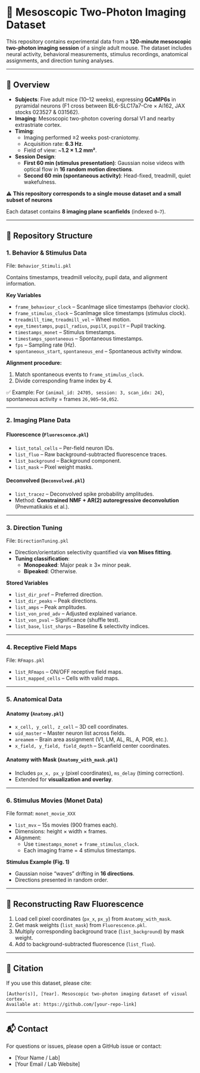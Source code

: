 # 🧠 Mesoscopic Two-Photon Imaging Dataset  

This repository contains experimental data from a **120-minute mesoscopic two-photon imaging session** of a single adult mouse. The dataset includes neural activity, behavioral measurements, stimulus recordings, anatomical assignments, and direction tuning analyses.  

---

## 📌 Overview  

- **Subjects**: Five adult mice (10–12 weeks), expressing **GCaMP6s** in pyramidal neurons (F1 cross between BL6-SLC17a7-Cre × Ai162, JAX stocks 023527 & 031562).  
- **Imaging**: Mesoscopic two-photon covering dorsal V1 and nearby extrastriate cortex.  
- **Timing**:  
  - Imaging performed ≥2 weeks post-craniotomy.  
  - Acquisition rate: **6.3 Hz**.  
  - Field of view: ~**1.2 × 1.2 mm²**.  
- **Session Design**:  
  - **First 60 min (stimulus presentation)**: Gaussian noise videos with optical flow in **16 random motion directions**.  
  - **Second 60 min (spontaneous activity)**: Head-fixed, treadmill, quiet wakefulness.  

⚠️ **This repository corresponds to a single mouse dataset and a small subset of neurons**  

Each dataset contains **8 imaging plane scanfields** (indexed `0–7`).  

---

## 📂 Repository Structure  

### 1. **Behavior & Stimulus Data**  
File: `Behavior_Stimuli.pkl`  

Contains timestamps, treadmill velocity, pupil data, and alignment information.  

**Key Variables**  
- `frame_behaviour_clock` – ScanImage slice timestamps (behavior clock).  
- `frame_stimulus_clock` – ScanImage slice timestamps (stimulus clock).  
- `treadmill_time`, `treadmill_vel` – Wheel motion.  
- `eye_timestamps`, `pupil_radius`, `pupilX`, `pupilY` – Pupil tracking.  
- `timestamps_monet` – Stimulus timestamps.  
- `timestamps_spontaneous` – Spontaneous timestamps.  
- `fps` – Sampling rate (Hz).  
- `spontaneous_start`, `spontaneous_end` – Spontaneous activity window.  

**Alignment procedure:**  
1. Match spontaneous events to `frame_stimulus_clock`.  
2. Divide corresponding frame index by 4.  

✅ Example: For `{animal_id: 24705, session: 3, scan_idx: 24}`, spontaneous activity = frames `26,905–50,052`.  

---

### 2. **Imaging Plane Data**  

#### Fluorescence (`Fluorescence.pkl`)  
- `list_total_cells` – Per-field neuron IDs.  
- `list_fluo` – Raw background-subtracted fluorescence traces.  
- `list_background` – Background component.  
- `list_mask` – Pixel weight masks.  

#### Deconvolved (`Deconvolved.pkl`)  
- `list_tracez` – Deconvolved spike probability amplitudes.  
- Method: **Constrained NMF + AR(2) autoregressive deconvolution** (Pnevmatikakis et al.).  

---

### 3. **Direction Tuning**  
File: `DirectionTuning.pkl`  

- Direction/orientation selectivity quantified via **von Mises fitting**.  
- **Tuning classification**:  
  - **Monopeaked**: Major peak ≥ 3× minor peak.  
  - **Bipeaked**: Otherwise.  

**Stored Variables**  
- `list_dir_pref` – Preferred direction.  
- `list_dir_peaks` – Peak directions.  
- `list_amps` – Peak amplitudes.  
- `list_von_pred_adv` – Adjusted explained variance.  
- `list_von_pval` – Significance (shuffle test).  
- `list_base`, `list_sharps` – Baseline & selectivity indices.  

---

### 4. **Receptive Field Maps**  
File: `RFmaps.pkl`  

- `list_RFmaps` – ON/OFF receptive field maps.  
- `list_mapped_cells` – Cells with valid maps.  

---

### 5. **Anatomical Data**  

#### Anatomy (`Anatomy.pkl`)  
- `x_cell, y_cell, z_cell` – 3D cell coordinates.  
- `uid_master` – Master neuron list across fields.  
- `areamem` – Brain area assignment (V1, LM, AL, RL, A, POR, etc.).  
- `x_field, y_field, field_depth` – Scanfield center coordinates.  

#### Anatomy with Mask (`Anatomy_with_mask.pkl`)  
- Includes `px_x, px_y` (pixel coordinates), `ms_delay` (timing correction).  
- Extended for **visualization and overlay**.  

---

### 6. **Stimulus Movies (Monet Data)**  
File format: `monet_movie_XXX`  

- `list_mvx` – 15s movies (900 frames each).  
- Dimensions: height × width × frames.  
- Alignment:  
  - Use `timestamps_monet` + `frame_stimulus_clock`.  
  - Each imaging frame = 4 stimulus timestamps.  

**Stimulus Example (Fig. 1)**  
- Gaussian noise “waves” drifting in **16 directions**.  
- Directions presented in random order.  

---

## 🔄 Reconstructing Raw Fluorescence  

1. Load cell pixel coordinates (`px_x`, `px_y`) from `Anatomy_with_mask`.  
2. Get mask weights (`list_mask`) from `Fluorescence.pkl`.  
3. Multiply corresponding background trace (`list_background`) by mask weight.  
4. Add to background-subtracted fluorescence (`list_fluo`).  

---

## 📑 Citation  

If you use this dataset, please cite:  
```
[Author(s)], [Year]. Mesoscopic two-photon imaging dataset of visual cortex. 
Available at: https://github.com/[your-repo-link]
```

---

## 📬 Contact  

For questions or issues, please open a GitHub issue or contact:  
- [Your Name / Lab]  
- [Your Email / Lab Website]  
